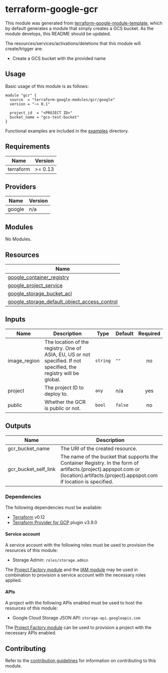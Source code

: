# terraform-google-gcr

This module was generated from [terraform-google-module-template](https://github.com/terraform-google-modules/terraform-google-module-template/),
which by default generates a module that simply creates a GCS bucket. As the
module develops, this README should be updated.

The resources/services/activations/deletions that this module will
create/trigger are:

-   Create a GCS bucket with the provided name

## Usage

Basic usage of this module is as follows:

```hcl
module "gcr" {
  source  = "terraform-google-modules/gcr/google"
  version = "~> 0.1"

  project_id  = "<PROJECT ID>"
  bucket_name = "gcs-test-bucket"
}
```

Functional examples are included in the
[examples](./examples/) directory.

<!-- BEGINNING OF PRE-COMMIT-TERRAFORM DOCS HOOK -->
## Requirements

| Name | Version |
|------|---------|
| terraform | >= 0.13 |

## Providers

| Name | Version |
|------|---------|
| google | n/a |

## Modules

No Modules.

## Resources

| Name |
|------|
| [google_container_registry](https://registry.terraform.io/providers/hashicorp/google/latest/docs/resources/container_registry) |
| [google_project_service](https://registry.terraform.io/providers/hashicorp/google/latest/docs/resources/project_service) |
| [google_storage_bucket_acl](https://registry.terraform.io/providers/hashicorp/google/latest/docs/resources/storage_bucket_acl) |
| [google_storage_default_object_access_control](https://registry.terraform.io/providers/hashicorp/google/latest/docs/resources/storage_default_object_access_control) |

## Inputs

| Name | Description | Type | Default | Required |
|------|-------------|------|---------|:--------:|
| image\_region | The location of the registry. One of ASIA, EU, US or not specified. If not specified, the registry will be global. | `string` | `""` | no |
| project | The project ID to deploy to. | `any` | n/a | yes |
| public | Whether the GCR is public or not. | `bool` | `false` | no |

## Outputs

| Name | Description |
|------|-------------|
| gcr\_bucket\_name | The URI of the created resource. |
| gcr\_bucket\_self\_link | The name of the bucket that supports the Container Registry. In the form of artifacts.{project}.appspot.com or {location}.artifacts.{project}.appspot.com if location is specified. |
<!-- END OF PRE-COMMIT-TERRAFORM DOCS HOOK -->

### Dependencies

The following dependencies must be available:

-   [Terraform][terraform] v0.12
-   [Terraform Provider for GCP][terraform-provider-gcp] plugin v3.9.0

#### Service account

A service account with the following roles must be used to provision
the resources of this module:

-   Storage Admin: `roles/storage.admin`

The [Project Factory module][project-factory-module] and the
[IAM module][iam-module] may be used in combination to provision a
service account with the necessary roles applied.

#### APIs

A project with the following APIs enabled must be used to host the
resources of this module:

-   Google Cloud Storage JSON API: `storage-api.googleapis.com`

The [Project Factory module][project-factory-module] can be used to
provision a project with the necessary APIs enabled.

## Contributing

Refer to the [contribution guidelines](./CONTRIBUTING.md) for
information on contributing to this module.

[iam-module]: https://registry.terraform.io/modules/terraform-google-modules/iam/google
[project-factory-module]: https://registry.terraform.io/modules/terraform-google-modules/project-factory/google
[terraform-provider-gcp]: https://www.terraform.io/docs/providers/google/index.html
[terraform]: https://www.terraform.io/downloads.html
